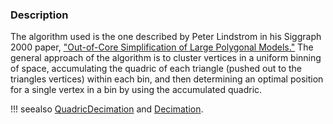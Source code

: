 ### Description
The algorithm used is the one described by Peter Lindstrom in his Siggraph
2000 paper, ["Out-of-Core Simplification of Large Polygonal Models."](https://www.researchgate.net/publication/2915018_Out-of-Core_Simplification_of_Large_Polygonal_Models)  The general approach of the algorithm is to cluster vertices in a uniform binning of space, accumulating the quadric of each triangle (pushed out to  the triangles vertices) within each bin, and then determining an optimal position for a single vertex in a bin by using the accumulated quadric.

!!! seealso
    [QuadricDecimation](/Cxx/Meshes/QuadricDecimation) and [Decimation](/Cxx/Meshes/Decimation).
